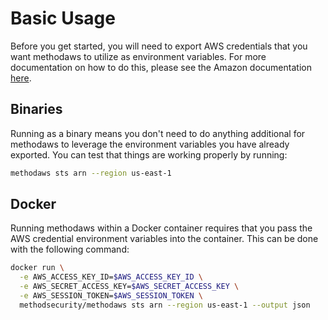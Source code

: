 # Basic Usage

Before you get started, you will need to export AWS credentials that you want methodaws to utilize as environment variables. For more documentation on how to do this, please see the Amazon documentation [here](https://docs.aws.amazon.com/cli/v1/userguide/cli-configure-envvars.html).

## Binaries

Running as a binary means you don't need to do anything additional for methodaws to leverage the environment variables you have already exported. You can test that things are working properly by running:

```bash
methodaws sts arn --region us-east-1
```

## Docker

Running methodaws within a Docker container requires that you pass the AWS credential environment variables into the container. This can be done with the following command:

```bash
docker run \
  -e AWS_ACCESS_KEY_ID=$AWS_ACCESS_KEY_ID \
  -e AWS_SECRET_ACCESS_KEY=$AWS_SECRET_ACCESS_KEY \
  -e AWS_SESSION_TOKEN=$AWS_SESSION_TOKEN \
  methodsecurity/methodaws sts arn --region us-east-1 --output json
```
